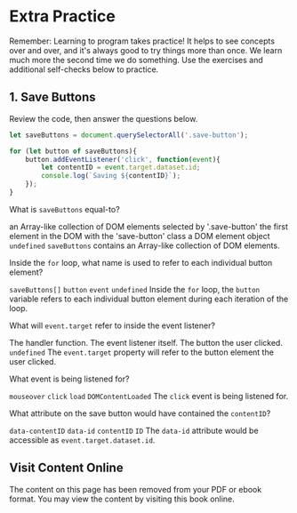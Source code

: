 # Extra Practice

Remember: Learning to program takes practice! It helps to see concepts over and over, and it's always good to try things more than once. We learn much more the second time we do something. Use the exercises and additional self-checks below to practice.


## 1. Save Buttons
Review the code, then answer the questions below.

```js
let saveButtons = document.querySelectorAll('.save-button');

for (let button of saveButtons){
    button.addEventListener('click', function(event){
        let contentID = event.target.dataset.id;
        console.log(`Saving ${contentID}`);
    });
}
```
<quiz name="">
    <question>
        <p>What is <code>saveButtons</code> equal-to?</p>
        <answer correct>an Array-like collection of DOM elements selected by '.save-button'</answer>
        <answer>the first element in the DOM with the 'save-button' class</answer>
        <answer>a DOM element object</answer>
        <answer><code>undefined</code></answer>
        <explanation><code>saveButtons</code> contains an Array-like collection of DOM elements.</explanation>
    </question>
    <question>
        <p>Inside the <code>for</code> loop, what name is used to refer to each individual button element?</p>
        <answer><code>saveButtons[]</code></answer>
        <answer correct><code>button</code></answer>
        <answer><code>event</code></answer>
        <answer><code>undefined</code></answer>
        <explanation>Inside the <code>for</code> loop, the <code>button</code> variable refers to each individual button element during each iteration of the loop.</explanation>
    </question>
    <question>
        <p>What will <code>event.target</code> refer to inside the event listener?</p>
        <answer>The handler function.</answer>
        <answer>The event listener itself.</answer>
        <answer correct>The button the user clicked.</answer>
        <answer><code>undefined</code></answer>
        <explanation>The <code>event.target</code> property will refer to the button element the user clicked.</explanation>
    </question>
    <question>
        <p>What event is being listened for?</p>
        <answer><code>mouseover</code></answer>
        <answer correct><code>click</code></answer>
        <answer><code>load</code></answer>
        <answer><code>DOMContentLoaded</code></answer>
        <explanation>The <code>click</code> event is being listened for.</explanation>
    </question>
    <question>
        <p>What attribute on the save button would have contained the <code>contentID</code>?</p>
        <answer><code>data-contentID</code></answer>
        <answer correct><code>data-id</code></answer>
        <answer><code>contentID</code></answer>
        <answer><code>ID</code></answer>
        <explanation>The <code>data-id</code> attribute would be accessible as <code>event.target.dataset.id</code>.</explanation>
    </question>
</quiz>










<div class="no-quiz">
     <h2>Visit Content Online</h2>
     <p> 
         The content on this page has been removed from your PDF 
         or ebook format. You may view the content by visiting
         this book online.
     </p>
</div>
